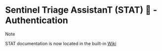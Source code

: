 # Sentinel Triage AssistanT (STAT) :hospital: - Authentication

> [!NOTE]
> STAT documentation is now located in the built-in [Wiki](https://github.com/briandelmsft/SentinelAutomationModules/wiki/Authentication)
